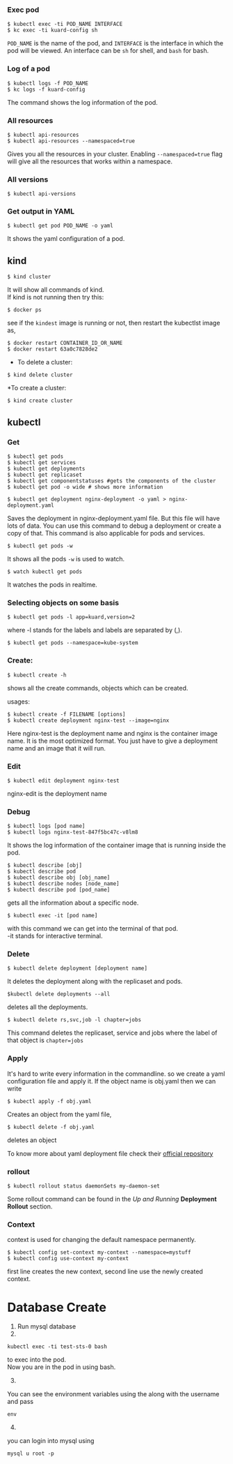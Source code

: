 ### Exec pod
```shell
$ kubectl exec -ti POD_NAME INTERFACE
$ kc exec -ti kuard-config sh
```
`POD_NAME` is the name of the pod, and `INTERFACE` is the interface in which the pod will be viewed. An interface can be 
`sh` for shell, and `bash` for bash.

### Log of a pod
```shell
$ kubectl logs -f POD_NAME
$ kc logs -f kuard-config
```
The command shows the log information of the pod.

### All resources
```shell
$ kubectl api-resources
$ kubectl api-resources --namespaced=true
```
Gives you all the resources in your cluster. Enabling `--namespaced=true` flag will give all the resources that works within 
a namespace. 


### All versions
```shell
$ kubectl api-versions
```


### Get output in YAML
```shell
$ kubectl get pod POD_NAME -o yaml
```

It shows the yaml configuration of a pod. 

## kind
```shell
$ kind cluster
```

It will show all commands of kind. <br> If kind is not running then try this:
```shell
$ docker ps
```

see if the `kindest` image is running or not, then restart the kubectlst image as,
```shell
$ docker restart CONTAINER_ID_OR_NAME
$ docker restart 63a0c7828de2
```
* To delete a cluster:
```shell
$ kind delete cluster
```

*To create a cluster:
```shell
$ kind create cluster
```

## kubectl
### Get
```shell
$ kubectl get pods
$ kubectl get services
$ kubectl get deployments
$ kubectl get replicaset
$ kubectl get componentstatuses #gets the components of the cluster
$ kubectl get pod -o wide # shows more information
```

```shell
$ kubectl get deployment nginx-deployment -o yaml > nginx-deployment.yaml
```
Saves the deployment in nginx-deployment.yaml file. But this file
will have lots of data. You can use this command to debug a
deployment or create a copy of that. This command is also
applicable for pods and services.

```shell
$ kubectl get pods -w
```
It shows all the pods `-w` is used to watch.

```shell
$ watch kubectl get pods
```
It watches the pods in realtime.

### Selecting objects on some basis
```shell
$ kubectl get pods -l app=kuard,version=2
```
where -l stands for the labels and labels are separated by (,).

```shell
$ kubectl get pods --namespace=kube-system
```

### Create:
```shell
$ kubectl create -h
```

shows all the create commands, objects which can be created.

usages:
```shell
$ kubectl create -f FILENAME [options]
$ kubectl create deployment nginx-test --image=nginx
```

Here nginx-test is the deployment name and nginx is the container image name.
It is the most optimized format. You just have to give a deployment name and an
image that it will run.

### Edit
```shell
$ kubectl edit deployment nginx-test
```
nginx-edit is the deployment name

### Debug
```shell
$ kubectl logs [pod name]
$ kubectl logs nginx-test-847f5bc47c-v8lm8
```
It shows the log information of the container image that is running inside the
pod.

```shell
$ kubectl describe [obj]
$ kubectl describe pod
$ kubectl describe obj [obj_name]
$ kubectl describe nodes [node_name]
$ kubectl describe pod [pod_name]
```
gets all the information about a specific node.

```shell
$ kubectl exec -it [pod name]
```
with this command we can get into the terminal of that pod. <br>
-it stands for interactive terminal.

### Delete
```shell
$ kubectl delete deployment [deployment name]
```
It deletes the deployment along with the replicaset and pods.

```shell
$kubectl delete deployments --all
```
deletes all the deployments.

```shell
$ kubectl delete rs,svc,job -l chapter=jobs
```
This command deletes the replicaset, service and jobs where the label of that object
is `chapter=jobs`

### Apply
It's hard to write every information in the commandline. so we create a yaml
configuration file and apply it. If the object name is obj.yaml then we can write
```shell
$ kubectl apply -f obj.yaml
```
Creates an object from the yaml file,

```shell
$ kubectl delete -f obj.yaml
```
deletes an object

To know more about yaml deployment file check their [official repository](https://github.com/kubernetes/api/blob/master/core/v1/types.go)

### rollout
```shell
$ kubectl rollout status daemonSets my-daemon-set
```

Some rollout command can be found in the _Up and Running_ **Deployment Rollout** section.

### Context
context is used for changing the default namespace permanently.
```shell
$ kubectl config set-context my-context --namespace=mystuff
$ kubectl config use-context my-context
```
first line creates the new context, second line use the newly created
context.

# Database Create
1. Run mysql database
2. 
```shell
kubectl exec -ti test-sts-0 bash
```
to exec into the pod.<br>
Now you are in the pod in using bash.

3.
You can see the environment variables using the along with the username and pass
```shell
env
```
4.
you can login into mysql using 
```shell
mysql u root -p 
```
